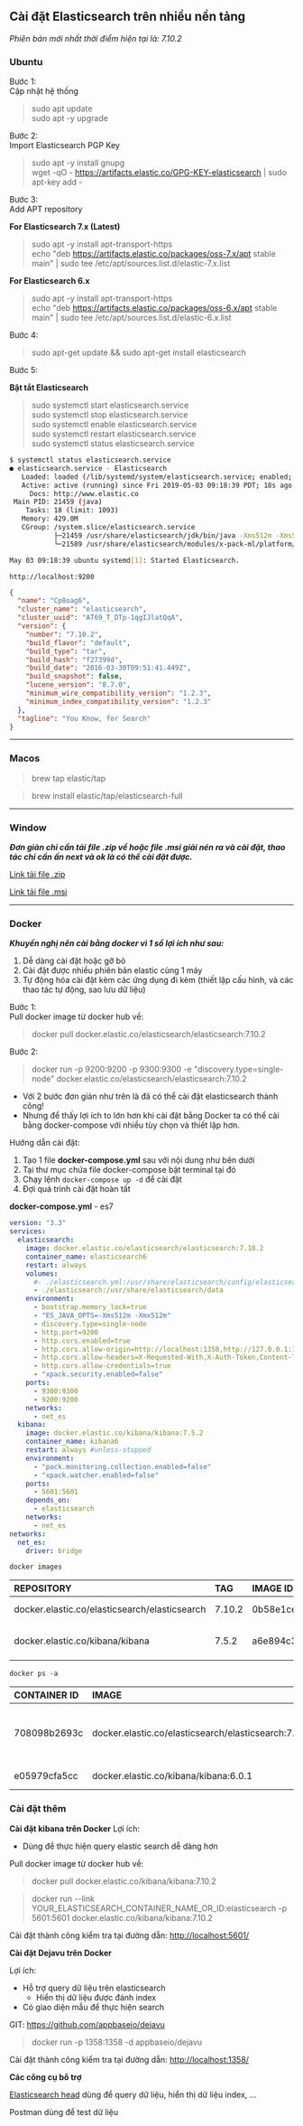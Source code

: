 ## Cài đặt Elasticsearch trên nhiều nền tảng

*Phiên bản mới nhất thời điểm hiện tại là: 7.10.2*

### Ubuntu

Bước 1:\
Cập nhật hệ thống
> sudo apt update\
sudo apt -y upgrade

Bước 2:\
Import Elasticsearch PGP Key
> sudo apt -y install gnupg\
wget -qO - https://artifacts.elastic.co/GPG-KEY-elasticsearch | sudo apt-key add -

Bước 3:\
Add APT repository

**For Elasticsearch 7.x (Latest)**
> sudo apt -y install apt-transport-https\
echo "deb https://artifacts.elastic.co/packages/oss-7.x/apt stable main" | sudo tee /etc/apt/sources.list.d/elastic-7.x.list

**For Elasticsearch 6.x**
> sudo apt -y install apt-transport-https\
echo "deb https://artifacts.elastic.co/packages/oss-6.x/apt stable main" | sudo tee /etc/apt/sources.list.d/elastic-6.x.list

Bước 4:
> sudo apt-get update && sudo apt-get install elasticsearch

Bước 5:

**Bật tắt Elasticsearch**

> sudo systemctl start elasticsearch.service\
sudo systemctl stop elasticsearch.service\
sudo systemctl enable elasticsearch.service\
sudo systemctl restart elasticsearch.service\
sudo systemctl status elasticsearch.service

```bash
$ systemctl status elasticsearch.service 
● elasticsearch.service - Elasticsearch
   Loaded: loaded (/lib/systemd/system/elasticsearch.service; enabled; vendor preset: enabled)
   Active: active (running) since Fri 2019-05-03 09:18:39 PDT; 18s ago
     Docs: http://www.elastic.co
 Main PID: 21459 (java)
    Tasks: 18 (limit: 1093)
   Memory: 429.0M
   CGroup: /system.slice/elasticsearch.service
           ├─21459 /usr/share/elasticsearch/jdk/bin/java -Xms512m -Xms512m -XX:+UseConcMarkSweepGC -XX:CMSIn
           └─21589 /usr/share/elasticsearch/modules/x-pack-ml/platform/linux-x86_64/bin/controller

May 03 09:18:39 ubuntu systemd[1]: Started Elasticsearch.
```

`http://localhost:9200`

```json
{
  "name": "Cp8oag6",
  "cluster_name": "elasticsearch",
  "cluster_uuid": "AT69_T_DTp-1qgIJlatQqA",
  "version": {
    "number": "7.10.2",
    "build_flavor": "default",
    "build_type": "tar",
    "build_hash": "f27399d",
    "build_date": "2016-03-30T09:51:41.449Z",
    "build_snapshot": false,
    "lucene_version": "8.7.0",
    "minimum_wire_compatibility_version": "1.2.3",
    "minimum_index_compatibility_version": "1.2.3"
  },
  "tagline": "You Know, for Search"
}
```

___

### Macos

> brew tap elastic/tap

> brew install elastic/tap/elasticsearch-full
___

### Window

***Đơn giản chỉ cần tải file .zip về hoặc file .msi giải nén ra và cài đặt, thao tác chỉ cần ấn next và ok là có thể cài
đặt được.***

[Link tải file .zip](https://artifacts.elastic.co/downloads/elasticsearch/elasticsearch-7.10.2-windows-x86_64.zip)

[Link tải file .msi](https://artifacts.elastic.co/downloads/elasticsearch/elasticsearch-7.10.2.msi)
___

### Docker

***Khuyến nghị nên cài bằng docker vì 1 số lợi ích như sau:***

1. Dễ dàng cài đặt hoặc gỡ bỏ
2. Cài đặt được nhiều phiên bản elastic cùng 1 máy
3. Tự động hóa cài đặt kèm các ứng dụng đi kèm (thiết lập cấu hình, và các thao tác tự động, sao lưu dữ liệu)

Bước 1:\
Pull docker image từ docker hub về:
> docker pull docker.elastic.co/elasticsearch/elasticsearch:7.10.2

Bước 2:
> docker run -p 9200:9200 -p 9300:9300 -e "discovery.type=single-node" docker.elastic.co/elasticsearch/elasticsearch:7.10.2

* Với 2 bước đơn giản như trên là đã có thể cài đặt elasticsearch thành công!
* Nhưng để thấy lợi ích to lớn hơn khi cài đặt bằng Docker ta có thể cài bằng docker-compose với nhiều tùy chọn và thiết
  lập hơn.

Hướng dẫn cài đặt:

1. Tạo 1 file **docker-compose.yml** sau với nội dung như bên dưới
2. Tại thư mục chứa file docker-compose bật terminal tại đó
3. Chạy lệnh `docker-compose up -d` để cài đặt
4. Đợi quá trình cài đặt hoàn tất

**docker-compose.yml** - es7

```yml
version: "3.3"
services:
  elasticsearch:
    image: docker.elastic.co/elasticsearch/elasticsearch:7.10.2
    container_name: elasticsearch6
    restart: always
    volumes:
      #- ./elasticsearch.yml:/usr/share/elasticsearch/config/elasticsearch.yml
      - ./elasticsearch:/usr/share/elasticsearch/data
    environment:
      - bootstrap.memory_lock=true
      - "ES_JAVA_OPTS=-Xms512m -Xmx512m"
      - discovery.type=single-node
      - http.port=9200
      - http.cors.enabled=true
      - http.cors.allow-origin=http://localhost:1358,http://127.0.0.1:1358,https://opensource.appbase.io
      - http.cors.allow-headers=X-Requested-With,X-Auth-Token,Content-Type,Content-Length,Authorization
      - http.cors.allow-credentials=true
      - "xpack.security.enabled=false"
    ports:
      - 9300:9300
      - 9200:9200
    networks:
      - net_es
  kibana:
    image: docker.elastic.co/kibana/kibana:7.5.2
    container_name: kibana6
    restart: always #unless-stopped
    environment:
      - "pack.monitoring.collection.enabled=false"
      - "xpack.watcher.enabled=false"
    ports:
      - 5601:5601
    depends_on:
      - elasticsearch
    networks:
      - net_es
networks:
  net_es:
    driver: bridge
```
`docker images`

|REPOSITORY|TAG|IMAGE ID|CREATED|SIZE|
|:-------|:------|:-------|:-------|:-------|
|docker.elastic.co/elasticsearch/elasticsearch|7.10.2|0b58e1cea500|7 days ago|814MB|
|docker.elastic.co/kibana/kibana|7.5.2|a6e894c36481|12 months ago|950MB|

`docker ps -a`

|CONTAINER ID|IMAGE|COMMAND|CREATED|STATUS|PORTS|NAMES|
|:-------|:------|:-------|:-------|:------|:-------|:-------|
|708098b2693c|docker.elastic.co/elasticsearch/elasticsearch:7.10.2|"/tini -- /usr/local…"|5 days ago|Exited (255) 14 hours ago|0.0.0.0:9400->9200/tcp, 0.0.0.0:9500->9300/tcp|elasticsearch7|
|e05979cfa5cc|docker.elastic.co/kibana/kibana:6.0.1|"/bin/bash /usr/loca…"|7 days ago|Up 14 hours|0.0.0.0:5601->5601/tcp|kibana7|

### Cài đặt thêm

**Cài đặt kibana trên Docker**
Lợi ích:
  * Dùng để thực hiện query elastic search dễ dàng hơn

Pull docker image từ docker hub về:
>docker pull docker.elastic.co/kibana/kibana:7.10.2

>docker run --link YOUR_ELASTICSEARCH_CONTAINER_NAME_OR_ID:elasticsearch -p 5601:5601 docker.elastic.co/kibana/kibana:7.10.2

Cài đặt thành công kiểm tra tại đường dẫn: [http://localhost:5601/](http://localhost:5601/)

**Cài đặt Dejavu trên Docker**

Lợi ích:
* Hỗ trợ query dữ liệu trên elasticsearch
  * Hiển thị dữ liệu được đánh index
* Có giao diện mẫu để thực hiện search

GIT: https://github.com/appbaseio/dejavu
>docker run -p 1358:1358 -d appbaseio/dejavu

Cài đặt thành công kiểm tra tại đường dẫn: [http://localhost:1358/](http://localhost:1358/)

**Các công cụ bổ trợ**

[Elasticsearch head](https://chrome.google.com/webstore/detail/elasticsearch-head/ffmkiejjmecolpfloofpjologoblkegm) dùng để query dữ liệu, hiển thị dữ liệu index, ...

Postman dùng để test dữ liệu
